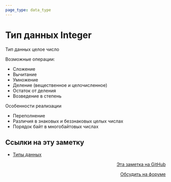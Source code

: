 ```yaml
---
page_type: data_type
---
```


# Тип данных Integer

Тип данных целое число

Возможные операции:

* Сложение
* Вычитание
* Умножение
* Деление (вещественное и целочисленное)
* Остаток от деления
* Возведение в степень

Особенности реализации

* Переполнение
* Различия в знаковых и беззнаковых целых числах
* Порядок байт в многобайтовых числах




## Ссылки на эту заметку

* [Типы данных](20221120135950.md)


<p v-pre style="text-align: right">
  <a href="https://github.com/Kverde/algorithms/blob/main/source/20221120144038.md" target="_blank">
  Эта заметка на GitHub
  </a>
</p>



<p v-pre style="text-align: right">
  <a href="https://discourse.comtext.space/new-topic?title=%D0%A2%D0%B8%D0%BF%20%D0%B4%D0%B0%D0%BD%D0%BD%D1%8B%D1%85%20Integer&body=&category=algorithm" target="_blank">
  Обсудить на форуме
  </a>
</p>
